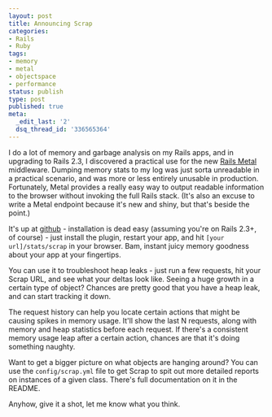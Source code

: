 ```yaml
---
layout: post
title: Announcing Scrap
categories:
- Rails
- Ruby
tags:
- memory
- metal
- objectspace
- performance
status: publish
type: post
published: true
meta:
  _edit_last: '2'
  dsq_thread_id: '336565364'
---
```

I do a lot of memory and garbage analysis on my Rails apps, and in upgrading to Rails 2.3, I discovered a practical use for the new <a href="http://weblog.rubyonrails.org/2008/12/17/introducing-rails-metal">Rails Metal</a> middleware. Dumping memory stats to my log was just sorta unreadable in a practical scenario, and was more or less entirely unusable in production. Fortunately, Metal provides a really easy way to output readable information to the browser without invoking the full Rails stack. (It's also an excuse to write a Metal endpoint because it's new and shiny, but that's beside the point.)

It's up at <a href="http://github.com/cheald/scrap/tree/master">github</a> - installation is dead easy (assuming you're on Rails 2.3+, of course) - just install the plugin, restart your app, and hit `[your url]/stats/scrap` in your browser. Bam, instant juicy memory goodness about your app at your fingertips.

You can use it to troubleshoot heap leaks - just run a few requests, hit your Scrap URL, and see what your deltas look like. Seeing a huge growth in a certain type of object? Chances are pretty good that you have a heap leak, and can start tracking it down.

The request history can help you locate certain actions that might be causing spikes in memory usage. It'll show the last N requests, along with memory and heap statistics before each request. If there's a consistent memory usage leap after a certain action, chances are that it's doing something naughty.

Want to get a bigger picture on what objects are hanging around? You can use the `config/scrap.yml` file to get Scrap to spit out more detailed reports on instances of a given class. There's full documentation on it in the README.

Anyhow, give it a shot, let me know what you think.
